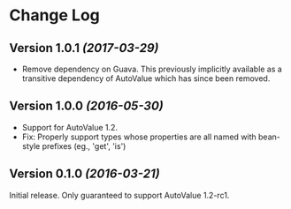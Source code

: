 Change Log
==========

Version 1.0.1 *(2017-03-29)*
----------------------------

 * Remove dependency on Guava. This previously implicitly available as a transitive dependency of AutoValue
   which has since been removed.


Version 1.0.0 *(2016-05-30)*
----------------------------

 * Support for AutoValue 1.2.
 * Fix: Properly support types whose properties are all named with bean-style prefixes (eg., 'get', 'is')


Version 0.1.0 *(2016-03-21)*
----------------------------

Initial release. Only guaranteed to support AutoValue 1.2-rc1.
